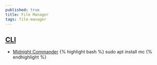 ```yaml
---
published: true
title: File Manager
tags: file-manager
---
```

## [CLI](https://www.tecmint.com/linux-terminal-file-managers/)
- [Midnight Commander](http://www.linuxcommand.org/lc3_adv_mc.php)
{% highlight bash %}
sudo apt install mc
{% endhighlight %}